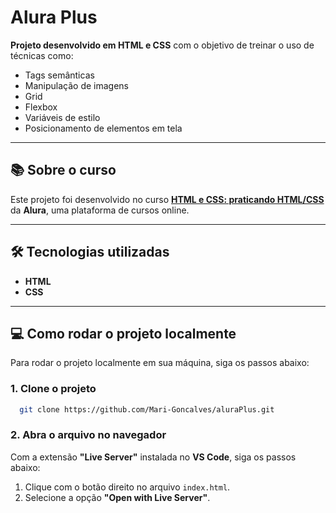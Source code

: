 # Alura Plus

**Projeto desenvolvido em HTML e CSS** com o objetivo de treinar o uso de técnicas como:

- Tags semânticas
- Manipulação de imagens
- Grid
- Flexbox
- Variáveis de estilo
- Posicionamento de elementos em tela

---

## 📚 Sobre o curso

Este projeto foi desenvolvido no curso **[HTML e CSS: praticando HTML/CSS](https://www.alura.com.br)** da **Alura**, uma plataforma de cursos online.

---

## 🛠 Tecnologias utilizadas

- **HTML**
- **CSS**

---

## 💻 Como rodar o projeto localmente

Para rodar o projeto localmente em sua máquina, siga os passos abaixo:

### 1. Clone o projeto

```bash
  git clone https://github.com/Mari-Goncalves/aluraPlus.git
```

### 2. Abra o arquivo no navegador

Com a extensão **"Live Server"** instalada no **VS Code**, siga os passos abaixo:

1. Clique com o botão direito no arquivo `index.html`.
2. Selecione a opção **"Open with Live Server"**.

